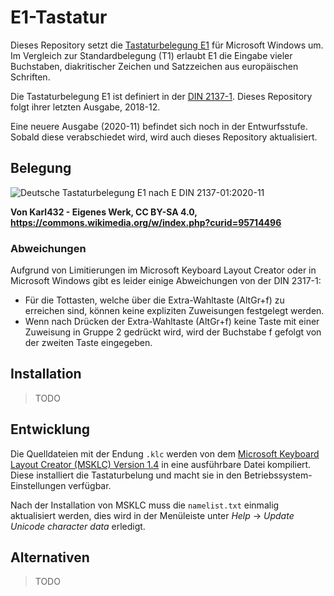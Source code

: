 # E1-Tastatur

Dieses Repository setzt die
[Tastaturbelegung E1](<https://de.wikipedia.org/wiki/E1_(Tastaturbelegung)>) für
Microsoft Windows um. Im Vergleich zur Standardbelegung (T1) erlaubt E1 die
Eingabe vieler Buchstaben, diakritischer Zeichen und Satzzeichen aus
europäischen Schriften.

Die Tastaturbelegung E1 ist definiert in der
[DIN 2137-1](https://dx.doi.org/10.31030/2890217). Dieses Repository folgt ihrer
letzten Ausgabe, 2018-12.

Eine neuere Ausgabe (2020-11) befindet sich noch in der Entwurfsstufe. Sobald
diese verabschiedet wird, wird auch dieses Repository aktualisiert.

## Belegung

![Deutsche Tastaturbelegung E1 nach E DIN 2137-01:2020-11](https://upload.wikimedia.org/wikipedia/commons/5/54/Deutsche_Tastaturbelegung_E1_nach_E_DIN_2137-01--2020-11.png)

**Von Karl432 - Eigenes Werk, CC BY-SA 4.0,
<https://commons.wikimedia.org/w/index.php?curid=95714496>**

### Abweichungen

Aufgrund von Limitierungen im Microsoft Keyboard Layout Creator oder in
Microsoft Windows gibt es leider einige Abweichungen von der DIN 2317-1:

- Für die Tottasten, welche über die Extra-Wahltaste (AltGr+f) zu erreichen
  sind, können keine expliziten Zuweisungen festgelegt werden.
- Wenn nach Drücken der Extra-Wahltaste (AltGr+f) keine Taste mit einer
  Zuweisung in Gruppe 2 gedrückt wird, wird der Buchstabe f gefolgt von der
  zweiten Taste eingegeben.

## Installation

> TODO

## Entwicklung

Die Quelldateien mit der Endung `.klc` werden von dem
[Microsoft Keyboard Layout Creator (MSKLC) Version 1.4](https://www.microsoft.com/en-us/download/details.aspx?id=102134)
in eine ausführbare Datei kompiliert. Diese installiert die Tastaturbelung und
macht sie in den Betriebssystem-Einstellungen verfügbar.

Nach der Installation von MSKLC muss die `namelist.txt` einmalig aktualisiert
werden, dies wird in der Menüleiste unter _Help_ → _Update Unicode character
data_ erledigt.

## Alternativen

> TODO
